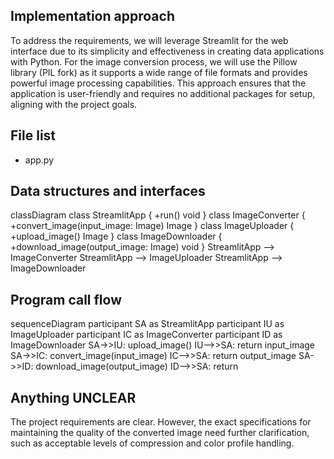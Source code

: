 ## Implementation approach

To address the requirements, we will leverage Streamlit for the web interface due to its simplicity and effectiveness in creating data applications with Python. For the image conversion process, we will use the Pillow library (PIL fork) as it supports a wide range of file formats and provides powerful image processing capabilities. This approach ensures that the application is user-friendly and requires no additional packages for setup, aligning with the project goals.

## File list

- app.py

## Data structures and interfaces


classDiagram
    class StreamlitApp {
        +run() void
    }
    class ImageConverter {
        +convert_image(input_image: Image) Image
    }
    class ImageUploader {
        +upload_image() Image
    }
    class ImageDownloader {
        +download_image(output_image: Image) void
    }
    StreamlitApp --> ImageConverter
    StreamlitApp --> ImageUploader
    StreamlitApp --> ImageDownloader


## Program call flow


sequenceDiagram
    participant SA as StreamlitApp
    participant IU as ImageUploader
    participant IC as ImageConverter
    participant ID as ImageDownloader
    SA->>IU: upload_image()
    IU-->>SA: return input_image
    SA->>IC: convert_image(input_image)
    IC-->>SA: return output_image
    SA->>ID: download_image(output_image)
    ID-->>SA: return


## Anything UNCLEAR

The project requirements are clear. However, the exact specifications for maintaining the quality of the converted image need further clarification, such as acceptable levels of compression and color profile handling.

